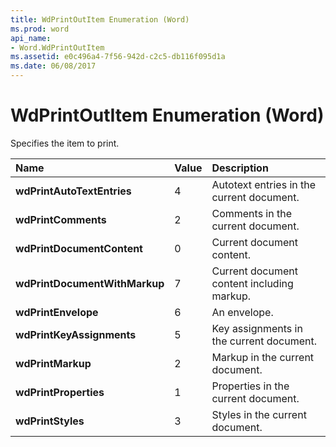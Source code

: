 ```yaml
---
title: WdPrintOutItem Enumeration (Word)
ms.prod: word
api_name:
- Word.WdPrintOutItem
ms.assetid: e0c496a4-7f56-942d-c2c5-db116f095d1a
ms.date: 06/08/2017
---
```



# WdPrintOutItem Enumeration (Word)

Specifies the item to print.



|**Name**|**Value**|**Description**|
|:-----|:-----|:-----|
| **wdPrintAutoTextEntries**|4|Autotext entries in the current document.|
| **wdPrintComments**|2|Comments in the current document.|
| **wdPrintDocumentContent**|0|Current document content.|
| **wdPrintDocumentWithMarkup**|7|Current document content including markup.|
| **wdPrintEnvelope**|6|An envelope.|
| **wdPrintKeyAssignments**|5|Key assignments in the current document.|
| **wdPrintMarkup**|2|Markup in the current document.|
| **wdPrintProperties**|1|Properties in the current document.|
| **wdPrintStyles**|3|Styles in the current document.|

